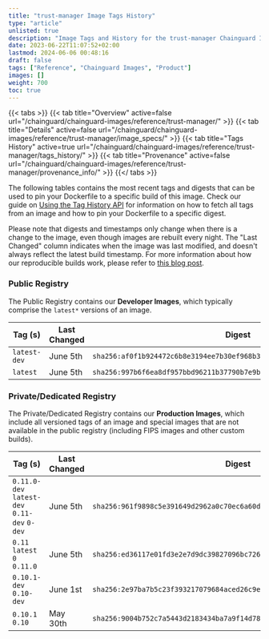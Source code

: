 ```yaml
---
title: "trust-manager Image Tags History"
type: "article"
unlisted: true
description: "Image Tags and History for the trust-manager Chainguard Image"
date: 2023-06-22T11:07:52+02:00
lastmod: 2024-06-06 00:48:16
draft: false
tags: ["Reference", "Chainguard Images", "Product"]
images: []
weight: 700
toc: true
---
```


{{< tabs >}}
{{< tab title="Overview" active=false url="/chainguard/chainguard-images/reference/trust-manager/" >}}
{{< tab title="Details" active=false url="/chainguard/chainguard-images/reference/trust-manager/image_specs/" >}}
{{< tab title="Tags History" active=true url="/chainguard/chainguard-images/reference/trust-manager/tags_history/" >}}
{{< tab title="Provenance" active=false url="/chainguard/chainguard-images/reference/trust-manager/provenance_info/" >}}
{{</ tabs >}}

The following tables contains the most recent tags and digests that can be used to pin your Dockerfile to a specific build of this image. Check our guide on [Using the Tag History API](/chainguard/chainguard-images/using-the-tag-history-api/) for information on how to fetch all tags from an image and how to pin your Dockerfile to a specific digest.

Please note that digests and timestamps only change when there is a change to the image, even though images are rebuilt every night. The "Last Changed" column indicates when the image was last modified, and doesn't always reflect the latest build timestamp. For more information about how our reproducible builds work, please refer to [this blog post](https://www.chainguard.dev/unchained/reproducing-chainguards-reproducible-image-builds).

### Public Registry
The Public Registry contains our **Developer Images**, which typically comprise the `latest*` versions of an image.

| Tag (s)       | Last Changed | Digest                                                                    |
|---------------|--------------|---------------------------------------------------------------------------|
|  `latest-dev` | June 5th     | `sha256:af0f1b924472c6b8e3194ee7b30ef968b3f00946452f5675e2ec3fa71a6069b7` |
|  `latest`     | June 5th     | `sha256:997b6f6ea8df957bbd96211b37790b7e9bc44a929849fc35c03d088070d9ea16` |


### Private/Dedicated Registry
The Private/Dedicated Registry contains our **Production Images**, which include all versioned tags of an image and special images that are not available in the public registry (including FIPS images and other custom builds).

| Tag (s)                                       | Last Changed | Digest                                                                    |
|-----------------------------------------------|--------------|---------------------------------------------------------------------------|
|  `0.11.0-dev` `latest-dev` `0.11-dev` `0-dev` | June 5th     | `sha256:961f9898c5e391649d2962a0c70ec6a60d86ec87beb223686b2c34a591c7913f` |
|  `0.11` `latest` `0` `0.11.0`                 | June 5th     | `sha256:ed36117e01fd3e2e7d9dc39827096bc726221ffd3fa80ad942011db24bed7c50` |
|  `0.10.1-dev` `0.10-dev`                      | June 1st     | `sha256:2e97ba7b5c23f393217079684aced26c9e6e17c5b6d3131d4e2ac2710866d7a2` |
|  `0.10.1` `0.10`                              | May 30th     | `sha256:9004b752c7a5443d2183434ba7a9f14d78922f07309c92901f7d2e30833a6b06` |

